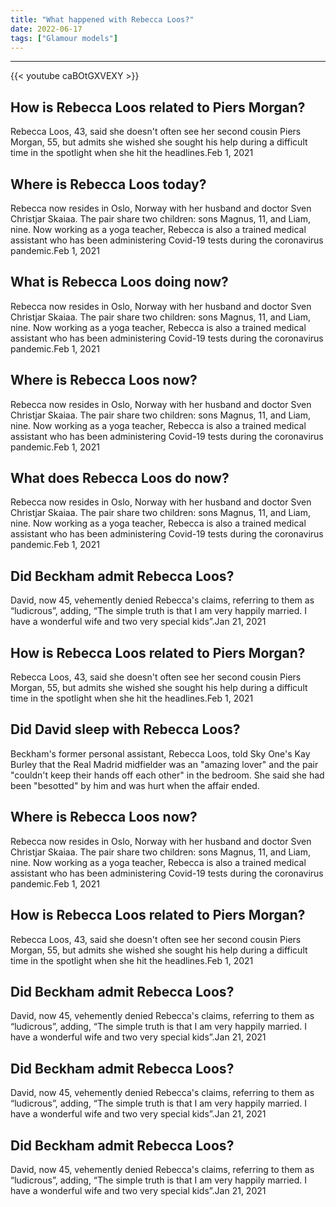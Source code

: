 ```yaml
---
title: "What happened with Rebecca Loos?"
date: 2022-06-17
tags: ["Glamour models"]
---
```


---
{{< youtube caBOtGXVEXY >}}
## How is Rebecca Loos related to Piers Morgan?
Rebecca Loos, 43, said she doesn't often see her second cousin Piers Morgan, 55, but admits she wished she sought his help during a difficult time in the spotlight when she hit the headlines.Feb 1, 2021

## Where is Rebecca Loos today?
Rebecca now resides in Oslo, Norway with her husband and doctor Sven Christjar Skaiaa. The pair share two children: sons Magnus, 11, and Liam, nine. Now working as a yoga teacher, Rebecca is also a trained medical assistant who has been administering Covid-19 tests during the coronavirus pandemic.Feb 1, 2021

## What is Rebecca Loos doing now?
Rebecca now resides in Oslo, Norway with her husband and doctor Sven Christjar Skaiaa. The pair share two children: sons Magnus, 11, and Liam, nine. Now working as a yoga teacher, Rebecca is also a trained medical assistant who has been administering Covid-19 tests during the coronavirus pandemic.Feb 1, 2021

## Where is Rebecca Loos now?
Rebecca now resides in Oslo, Norway with her husband and doctor Sven Christjar Skaiaa. The pair share two children: sons Magnus, 11, and Liam, nine. Now working as a yoga teacher, Rebecca is also a trained medical assistant who has been administering Covid-19 tests during the coronavirus pandemic.Feb 1, 2021

## What does Rebecca Loos do now?
Rebecca now resides in Oslo, Norway with her husband and doctor Sven Christjar Skaiaa. The pair share two children: sons Magnus, 11, and Liam, nine. Now working as a yoga teacher, Rebecca is also a trained medical assistant who has been administering Covid-19 tests during the coronavirus pandemic.Feb 1, 2021

## Did Beckham admit Rebecca Loos?
David, now 45, vehemently denied Rebecca's claims, referring to them as “ludicrous”, adding, “The simple truth is that I am very happily married. I have a wonderful wife and two very special kids”.Jan 21, 2021

## How is Rebecca Loos related to Piers Morgan?
Rebecca Loos, 43, said she doesn't often see her second cousin Piers Morgan, 55, but admits she wished she sought his help during a difficult time in the spotlight when she hit the headlines.Feb 1, 2021

## Did David sleep with Rebecca Loos?
Beckham's former personal assistant, Rebecca Loos, told Sky One's Kay Burley that the Real Madrid midfielder was an "amazing lover" and the pair "couldn't keep their hands off each other" in the bedroom. She said she had been "besotted" by him and was hurt when the affair ended.

## Where is Rebecca Loos now?
Rebecca now resides in Oslo, Norway with her husband and doctor Sven Christjar Skaiaa. The pair share two children: sons Magnus, 11, and Liam, nine. Now working as a yoga teacher, Rebecca is also a trained medical assistant who has been administering Covid-19 tests during the coronavirus pandemic.Feb 1, 2021

## How is Rebecca Loos related to Piers Morgan?
Rebecca Loos, 43, said she doesn't often see her second cousin Piers Morgan, 55, but admits she wished she sought his help during a difficult time in the spotlight when she hit the headlines.Feb 1, 2021

## Did Beckham admit Rebecca Loos?
David, now 45, vehemently denied Rebecca's claims, referring to them as “ludicrous”, adding, “The simple truth is that I am very happily married. I have a wonderful wife and two very special kids”.Jan 21, 2021

## Did Beckham admit Rebecca Loos?
David, now 45, vehemently denied Rebecca's claims, referring to them as “ludicrous”, adding, “The simple truth is that I am very happily married. I have a wonderful wife and two very special kids”.Jan 21, 2021

## Did Beckham admit Rebecca Loos?
David, now 45, vehemently denied Rebecca's claims, referring to them as “ludicrous”, adding, “The simple truth is that I am very happily married. I have a wonderful wife and two very special kids”.Jan 21, 2021

